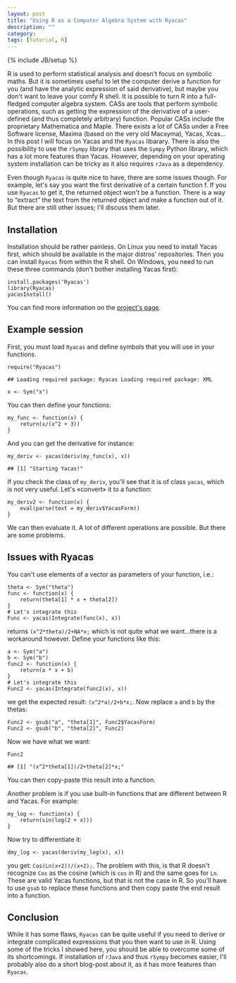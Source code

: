 ```yaml
---
layout: post
title: "Using R as a Computer Algebra System with Ryacas"
description: ""
category: 
tags: [tutorial, R]
---
```

{% include JB/setup %}

<head>
<meta http-equiv="Content-Type" content="text/html; charset=utf-8"/>

<!-- MathJax scripts -->
<script type="text/javascript" src="https://c328740.ssl.cf1.rackcdn.com/mathjax/2.0-latest/MathJax.js?config=TeX-AMS-MML_HTMLorMML">
</script>

</head>

<body>
<p>R is used to perform statistical analysis and doesn&#39;t focus on symbolic maths. But it is sometimes useful to let the computer derive a function for you (and have the analytic expression of said derivative), but maybe you don&#39;t want to leave your comfy R shell. It is possible to turn R into a full-fledged computer algebra system. CASs are tools that perform symbolic operations, such as getting the expression of the derivative of a user-defined (and thus completely arbitrary) function. Popular CASs include the proprietary Mathematica and Maple. There exists a lot of CASs under a Free Software license, Maxima (based on the very old Macsyma), Yacas, Xcas&hellip; In this post I will focus on Yacas and the <code>Ryacas</code> libarary. There is also the possibility to use the <code>rSympy</code> library that uses the <code>Sympy</code> Python library, which has a lot more features than Yacas. However, depending on your operating system installation can be tricky as it also requires <code>rJava</code> as a dependency. </p>

<p>Even though <code>Ryacas</code> is quite nice to have, there are some issues though. For example, let&#39;s say you want the first derivative of a certain function f. If you use <code>Ryacas</code> to get it, the returned object won&#39;t be a function. There is a way to &ldquo;extract&rdquo; the text from the returned object and make a function out of it. But there are still other issues; I&#39;ll discuss them later.</p>

<h2>Installation</h2>

<p>Installation should be rather painless. On Linux you need to install Yacas first, which should be available in the major distros&#39; repositories. Then you can install <code>Ryacas</code> from within the R shell. On Windows, you need to run these three commands (don&#39;t bother installing Yacas first):</p>

<pre><code>install.packages(&#39;Ryacas&#39;)
library(Ryacas)
yacasInstall()
</code></pre>

<p>You can find more information on the <a href="https://code.google.com/p/ryacas/#INSTALLATION">project&#39;s page</a>.</p>

<h2>Example session</h2>

<p>First, you must load <code>Ryacas</code> and define symbols that you will use in your functions.</p>

<pre><code class="r">require(&quot;Ryacas&quot;)
</code></pre>

<pre><code>## Loading required package: Ryacas Loading required package: XML
</code></pre>

<pre><code class="r">x &lt;- Sym(&quot;x&quot;)
</code></pre>

<p>You can then define your fonctions:</p>

<pre><code class="r">my_func &lt;- function(x) {
    return(x/(x^2 + 3))
}
</code></pre>

<p>And you can get the derivative for instance:</p>

<pre><code class="r">my_deriv &lt;- yacas(deriv(my_func(x), x))
</code></pre>

<pre><code>## [1] &quot;Starting Yacas!&quot;
</code></pre>

<p>If you check the class of <code>my_deriv</code>, you&#39;ll see that it is of class <code>yacas</code>, which is not very useful. Let&#39;s «convert» it to a function:</p>

<pre><code class="r">my_deriv2 &lt;- function(x) {
    eval(parse(text = my_deriv$YacasForm))
}
</code></pre>

<p>We can then evaluate it. A lot of different operations are possible. But there are some problems.</p>

<h2>Issues with Ryacas</h2>

<p>You can&#39;t use elements of a vector as parameters of your function, i.e.:</p>

<pre><code class="r">theta &lt;- Sym(&quot;theta&quot;)
func &lt;- function(x) {
    return(theta[1] * x + theta[2])
}
# Let&#39;s integrate this
Func &lt;- yacas(Integrate(func(x), x))
</code></pre>

<p>returns <code>(x^2*theta)/2+NA*x;</code> which is not quite what we want&hellip;there is a workaround however. Define your functions like this:</p>

<pre><code class="r">a &lt;- Sym(&quot;a&quot;)
b &lt;- Sym(&quot;b&quot;)
func2 &lt;- function(x) {
    return(a * x + b)
}
# Let&#39;s integrate this
Func2 &lt;- yacas(Integrate(func2(x), x))
</code></pre>

<p>we get the expected result: <code>(x^2*a)/2+b*x;</code>. Now replace <code>a</code> and <code>b</code> by the thetas:</p>

<pre><code class="r">Func2 &lt;- gsub(&quot;a&quot;, &quot;theta[1]&quot;, Func2$YacasForm)
Func2 &lt;- gsub(&quot;b&quot;, &quot;theta[2]&quot;, Func2)
</code></pre>

<p>Now we have what we want: </p>

<pre><code class="r">Func2
</code></pre>

<pre><code>## [1] &quot;(x^2*theta[1])/2+theta[2]*x;&quot;
</code></pre>

<p>You can then copy-paste this result into a function.</p>

<p>Another problem is if you use built-in functions that are different between R and Yacas. For example:</p>

<pre><code class="r">my_log &lt;- function(x) {
    return(sin(log(2 + x)))
}
</code></pre>

<p>Now try to differentiate it:</p>

<pre><code class="r">dmy_log &lt;- yacas(deriv(my_log(x), x))
</code></pre>

<p>you get: <code>Cos(Ln(x+2))/(x+2);</code>. The problem with this, is that R doesn&#39;t recognize <code>Cos</code> as the cosine (which is <code>cos</code> in R) and the same goes for <code>Ln</code>. These are valid Yacas functions, but that is not the case in R. So you&#39;ll have to use <code>gsub</code> to replace these functions and then copy paste the end result into a function.</p>

<h2>Conclusion</h2>

<p>While it has some flaws, <code>Ryacas</code> can be quite useful if you need to derive or integrate complicated expressions that you then want to use in R. Using some of the tricks I showed here, you should be able to overcome some of its shortcomings. If installation of <code>rJava</code> and thus <code>rSympy</code> becomes easier, I&#39;ll probably also do a short blog-post about it, as it has more features than <code>Ryacas</code>.</p>

</body>



